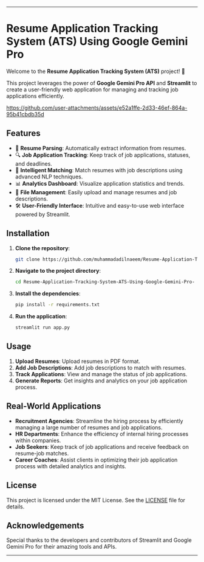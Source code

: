 
----

# **Resume Application Tracking System (ATS) Using Google Gemini Pro**

Welcome to the **Resume Application Tracking System (ATS)** project! 🎉

This project leverages the power of **Google Gemini Pro API** and **Streamlit** to create a user-friendly web application for managing and tracking job applications efficiently.

https://github.com/user-attachments/assets/e52a1ffe-2d33-46ef-864a-95b41cbdb35d

## **Features**

- 📄 **Resume Parsing**: Automatically extract information from resumes.
- 🔍 **Job Application Tracking**: Keep track of job applications, statuses, and deadlines.
- 🧠 **Intelligent Matching**: Match resumes with job descriptions using advanced NLP techniques.
- 📊 **Analytics Dashboard**: Visualize application statistics and trends.
- 📁 **File Management**: Easily upload and manage resumes and job descriptions.
- 🛠️ **User-Friendly Interface**: Intuitive and easy-to-use web interface powered by Streamlit.


## **Installation**

1. **Clone the repository**:
    ```bash
    git clone https://github.com/muhammadadilnaeem/Resume-Application-Tracking-System-ATS-Using-Google-Gemini-Pro-.git
    ```
2. **Navigate to the project directory**:
    ```bash
    cd Resume-Application-Tracking-System-ATS-Using-Google-Gemini-Pro-
    ```
3. **Install the dependencies**:
    ```bash
    pip install -r requirements.txt
    ```
4. **Run the application**:
    ```bash
    streamlit run app.py
    ```

## **Usage**

1. **Upload Resumes**: Upload resumes in PDF format.
2. **Add Job Descriptions**: Add job descriptions to match with resumes.
3. **Track Applications**: View and manage the status of job applications.
4. **Generate Reports**: Get insights and analytics on your job application process.

## **Real-World Applications**

- **Recruitment Agencies**: Streamline the hiring process by efficiently managing a large number of resumes and job applications.
- **HR Departments**: Enhance the efficiency of internal hiring processes within companies.
- **Job Seekers**: Keep track of job applications and receive feedback on resume-job matches.
- **Career Coaches**: Assist clients in optimizing their job application process with detailed analytics and insights.


## **License**

This project is licensed under the MIT License. See the [LICENSE](https://github.com/muhammadadilnaeem/Resume-Application-Tracking-System-ATS-Using-Google-Gemini-Pro-/blob/main/LICENSE) file for details.

## **Acknowledgements**

Special thanks to the developers and contributors of Streamlit and Google Gemini Pro for their amazing tools and APIs.

---

